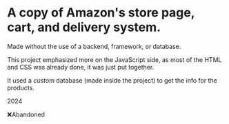 # A copy of Amazon's store page, cart, and delivery system.
Made without the use of a backend, framework, or database.

This project emphasized more on the JavaScript side, as most of the HTML and CSS was already done, it was just put together.

It used a *custom* database (made inside the project) to get the info for the products.

2024

❌Abandoned
